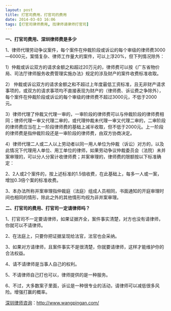 ```yaml
---
layout: post
title: 打官司费用，打官司的费用
date: 2014-03-03 16:06
tags: [打官司律师费用, 找律师请律师打官司]
---
```

<strong>一、打官司费用、深圳律师费是多少</strong>

1、律师代理劳动争议案件，每个案件在仲裁阶段或诉讼的每个审级的律师费3000—6000元，案情复杂、律师工作量大的案件，可以上浮20%，但下列情况除外：

1）仲裁或诉讼双方的请求金额之和超过20万元的，律师费可以按《广东省物价局、司法厅律师服务收费管理实施办法》规定的涉及财产的案件收费标准收取。

2） 仲裁或诉讼双方的请求金额之和不超过上年度最低工资标准，且无非财产请求事项的，或双方的请求事项均不直接表现为财产的（律师费、诉讼费之争除外），每个案件在仲裁阶段或诉讼的每个审级的律师费不超过3000元，不低于2000元。

3）律师代理了仲裁又代理一审的，一审阶段的律师费可以与仲裁阶段的律师费相同；律师代理一审又代理二审的，或代理仲裁未代理一审又代理二审的，二审阶段的律师费应当在上一阶段律师费的基础上减半收取，但不低于2000元。上一阶段的律师费是指仲裁阶段还是一审阶段的律师费，由双方协商决定。

4）律师代理二人或二人以上劳动者以同一用人单位为仲裁（诉讼）对方的，以及此情况下代理用人单位、用工单位的律师，如果劳动争议仲裁委员会（法院）未并案审理的，可以分人分案计收律师费；并案审理的，律师费的限额按以下标准确定：

2、2人或2个案件的，按上述标准的1.5倍收费，在此基础上，每多一人或一案，增加0.3倍个案的标准收费。

3、本办法所称并案审理指仲裁庭（法庭）组成人员相同，书面通知的开庭审理时间也相同的情形，除此之外的其他情形均视为非并案审理。

<strong>二、打官司的费用、打官司一定请律师吗？</strong>

1、打官司不一定要请律师，如果证据齐全，案件事实清楚，对方也没有请律师，你就可以不请律师。

2、在法庭上，只要你把证据呈现给法官，法官也会采纳。

3、如果对方请律师，且案件事实不是很清楚，你就要请律师，这样才能维护你的合法权益。

4、请不请律师是当事人自己的权利。

5、不请律师自己打也可以，律师提供的是一种服务。

6、不过，大多数案子里面，诉讼是一种很专业的活动，请律师可以减低很多风险。增强打赢的概率。

<a href="http://www.wangpingan.com/">深圳律师咨询</a>：<a href="http://www.wangpingan.com/">http://www.wangpingan.com/</a>


